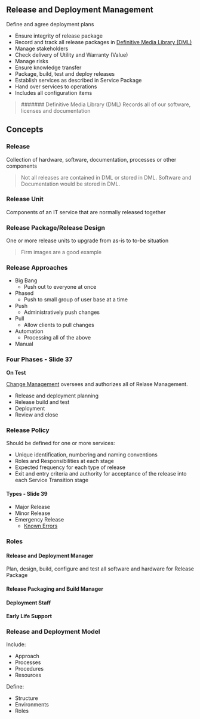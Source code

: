 
## Release and Deployment Management

Define and agree deployment plans

* Ensure integrity of release package
* Record and track all release packages in [Definitive Media Library (DML)](#definitive-media-library-dml)
* Manage stakeholders
* Check delivery of Utility and Warranty (Value)
* Manage risks
* Ensure knowledge transfer
* Package, build, test and deploy releases
* Establish services as described in Service Package
* Hand over services to operations
* Includes all configuration items

> ####### Definitive Media Library (DML)
 Records all of our software, licenses and documentation

## Concepts

### Release
Collection of hardware, software, documentation, processes or other components

> Not all releases are contained in DML or stored in DML. Software and Documentation would be stored in DML. 

### Release Unit
Components of an IT service that are normally released together

### Release Package/Release Design
One or more release units to upgrade from as-is to to-be situation

> Firm images are a good example

### Release Approaches

* Big Bang
	* Push out to everyone at once
* Phased
	* Push to small group of user base at a time
* Push
	* Administratively push changes
* Pull
	* Allow clients to pull changes
* Automation
	* Processing all of the above
* Manual

### Four Phases - Slide 37

__On Test__

[Change Management](#change-management) oversees and authorizes all of Relase Management.

* Release and deployment planning
* Release build and test
* Deployment
* Review and close

### Release Policy

Should be defined for one or more services:

* Unique identification, numbering and naming conventions
* Roles and Responsibilities at each stage
* Expected frequency for each type of release
* Exit and entry criteria and authority for acceptance of the release into each Service Transition stage

#### Types - Slide 39

* Major Release
* Minor Release
* Emergency Release
	* [Known Errors](#ServiceOperations.md)

### Roles

#### Release and Deployment Manager

Plan, design, build, configure and test all software and hardware for Release Package

#### Release Packaging and Build Manager
#### Deployment Staff
#### Early Life Support

### Release and Deployment Model

Include:

* Approach
* Processes
* Procedures
* Resources

Define:

* Structure
* Environments
* Roles

